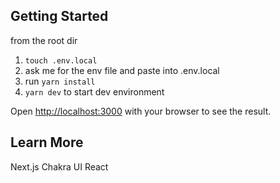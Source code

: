 ## Getting Started

from the root dir

1. `touch .env.local`
2. ask me for the env file and paste into .env.local
3. run `yarn install`
4. `yarn dev` to start dev environment

Open [http://localhost:3000](http://localhost:3000) with your browser to see the result.

## Learn More

Next.js
Chakra UI
React
